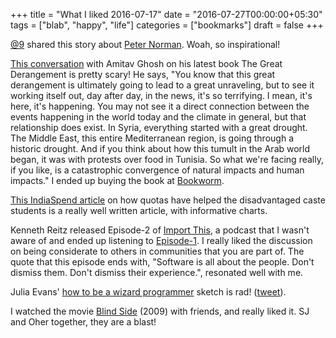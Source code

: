 +++
title = "What I liked 2016-07-17"
date = "2016-07-27T00:00:00+05:30"
tags = ["blab", "happy", "life"]
categories = ["bookmarks"]
draft = false
+++

[@9](https://twitter.com/cloud9trt) shared this story about [Peter Norman](http://www.filmsforaction.org/articles/the-white-man-in-that-photo/). Woah, so inspirational!

[This conversation](http://www.livemint.com/Leisure/zo1459rOwDTjYN9Wr1ZJqJ/Amitav-Ghosh-We-are-living-our-lives-as-though-we-are-mad.html) with Amitav Ghosh on his latest book The Great Derangement is
pretty scary!  He says, "You know that this great derangement is ultimately
going to lead to a great unraveling, but to see it working itself out, day
after day, in the news, it's so terrifying. I mean, it's here, it's
happening. You may not see it a direct connection between the events happening
in the world today and the climate in general, but that relationship does
exist. In Syria, everything started with a great drought. The Middle East, this
entire Mediterranean region, is going through a historic drought. And if you
think about how this tumult in the Arab world began, it was with protests over
food in Tunisia. So what we're facing really, if you like, is a catastrophic
convergence of natural impacts and human impacts."  I ended up buying the book
at [Bookworm](https://www.facebook.com/The-Bookworm-152526681474551/).

[This IndiaSpend article](http://www.indiaspend.com/cover-story/how-reservations-help-disadvantaged-caste-students-get-higher-education-88852) on how quotas have helped the disadvantaged caste
students is a really well written article, with informative charts.

Kenneth Reitz released Episode-2 of [Import This](https://soundcloud.com/import-this), a podcast that I wasn't aware
of and ended up listening to [Episode-1](https://soundcloud.com/import-this/episode-1). I really liked the discussion on being
considerate to others in communities that you are part of.  The quote that this
episode ends with, "Software is all about the people. Don't dismiss them. Don't
dismiss their experience.", resonated well with me.

Julia Evans' [how to be a wizard programmer](https://pbs.twimg.com/media/CnpetubXYAA-cFx.jpg) sketch is rad! ([tweet](https://twitter.com/b0rk/status/755020037979856896/photo/1)).

I watched the movie [Blind Side](http://www.imdb.com/title/tt0878804/) (2009) with friends, and really liked it. SJ and
Oher together, they are a blast!
